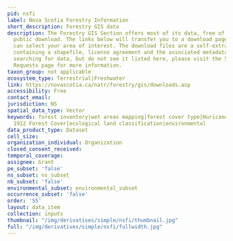 ```yaml
---
pid: nsfi
label: Nova Scotia Forestry Information
short_description: Forestry GIS data
description: The Forestry GIS Section offers most of its data, free of charge for
  public download. The links below will transfer you to a download page where you
  can select your area of interest. The download files are a self-extracting archive
  containing a shapefile, license agreement and the associated metadata. If you are
  searching for data, but do not see it listed here, please visit the Special Data
  Requests page for more information.
taxon_group: not applicable
ecosystem_type: Terrestrial|Freshwater
link: https://novascotia.ca/natr/forestry/gis/downloads.asp
accessibility: Free
contact_email: 
jurisdiction: NS
spatial_data_type: Vector
keywords: forest inventory|wet areas mapping|forest cover type|Huricane Juan|Fernon
  1912 Forest Cover|ecological land classification|environmental
data_product_type: Dataset
cell_size: 
organization_individual: Organization
closed_consent_received: 
temporal_coverage: 
assignee: Grant
pe_subset: 'false'
ns_subset: ns_subset
nb_subset: 'false'
environmental_subset: environmental_subset
occurrence_subset: 'false'
order: '55'
layout: data_item
collection: inputs
thumbnail: "/img/derivatives/simple/nsfi/thumbnail.jpg"
full: "/img/derivatives/simple/nsfi/fullwidth.jpg"
---
```

